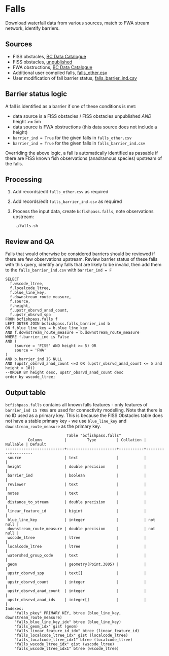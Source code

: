 # Falls

Download waterfall data from various sources, match to FWA stream network, identify barriers.

## Sources

- FISS obstacles, [BC Data Catalogue](https://catalogue.data.gov.bc.ca/dataset/provincial-obstacles-to-fish-passage)
- FISS obstacles, [unpublished](https://www.hillcrestgeo.ca/outgoing/public/whse_fish)
- FWA obstructions, [BC Data Catalogue](https://catalogue.data.gov.bc.ca/dataset/freshwater-atlas-obstructions)
- Additional user compiled falls, [falls_other.csv](/data/falls/falls_other.csv)
- User modification of fall barrier status, [falls_barrier_ind.csv](/data/falls/falls_barrier_ind.csv)


## Barrier status logic

A fall is identified as a barrier if one of these conditions is met:

- data source is a FISS obstacles / FISS obstacles unpublished *AND* height >= 5m
- data source is FWA obstructions (this data source does not include a height)
- `barrier_ind = True`  for the given falls in `falls_other.csv`
- `barrier_ind = True`  for the given falls in `falls_barrier_ind.csv`

Overriding the above logic, a fall is automatically identified as passable if there are FISS known fish observations (anadramous species) upstream of the falls.


## Processing

1. Add records/edit `falls_other.csv` as required
2. Add records/edit `falls_barrier_ind.csv` as required
3. Process the input data, create `bcfishpass.falls`, note observations upstream:

        ./falls.sh


## Review and QA

Falls that would otherwise be considered barriers should be reviewed if there are few observations upstream.
Review barrier status of these falls with this query, identify any falls that are likely to be invalid, then add them to the `falls_barrier_ind.csv` with `barrier_ind = F`

```
SELECT
  f.wscode_ltree,
  f.localcode_ltree,
  f.blue_line_key,
  f.downstream_route_measure,
  f.source,
  f.height,
  f.upstr_obsrvd_anad_count,
  f.upstr_obsrvd_spp
FROM bcfishpass.falls f
LEFT OUTER JOIN bcfishpass.falls_barrier_ind b
ON f.blue_line_key = b.blue_line_key
AND f.downstream_route_measure = b.downstream_route_measure
WHERE f.barrier_ind is False
AND (
    (source = 'FISS' AND height >= 5) OR
    source = 'FWA'
)
AND b.barrier_ind IS NULL
AND (upstr_obsrvd_anad_count <=3 OR (upstr_obsrvd_anad_count <= 5 and height > 10))
--ORDER BY height desc, upstr_obsrvd_anad_count desc
order by wscode_ltree;
```

## Output table

`bcfishpass.falls` contains all known falls features - only features of `barrier_ind IS TRUE` are used for connectivity modelling.
Note that there is no ID used as a primary key. This is because the FISS Obstacles table does not have a stable primary key - we use `blue_line_key` and `downstream_route_measure` as the primary key.
```
                           Table "bcfishpass.falls"
          Column          |         Type         | Collation | Nullable | Default
--------------------------+----------------------+-----------+----------+---------
 source                   | text                 |           |          |
 height                   | double precision     |           |          |
 barrier_ind              | boolean              |           |          |
 reviewer                 | text                 |           |          |
 notes                    | text                 |           |          |
 distance_to_stream       | double precision     |           |          |
 linear_feature_id        | bigint               |           |          |
 blue_line_key            | integer              |           | not null |
 downstream_route_measure | double precision     |           | not null |
 wscode_ltree             | ltree                |           |          |
 localcode_ltree          | ltree                |           |          |
 watershed_group_code     | text                 |           |          |
 geom                     | geometry(Point,3005) |           |          |
 upstr_obsrvd_spp         | text[]               |           |          |
 upstr_obsrvd_count       | integer              |           |          |
 upstr_obsrvd_anad_count  | integer              |           |          |
 upstr_obsrvd_anad_ids    | integer[]            |           |          |
Indexes:
    "falls_pkey" PRIMARY KEY, btree (blue_line_key, downstream_route_measure)
    "falls_blue_line_key_idx" btree (blue_line_key)
    "falls_geom_idx" gist (geom)
    "falls_linear_feature_id_idx" btree (linear_feature_id)
    "falls_localcode_ltree_idx" gist (localcode_ltree)
    "falls_localcode_ltree_idx1" btree (localcode_ltree)
    "falls_wscode_ltree_idx" gist (wscode_ltree)
    "falls_wscode_ltree_idx1" btree (wscode_ltree)
```
